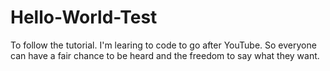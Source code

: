 # Hello-World-Test
To follow the tutorial.
I'm learing to code to go after YouTube. So everyone can have a fair chance to be heard and the freedom to say what they want.
